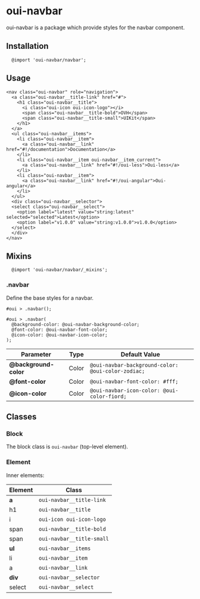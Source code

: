 # oui-navbar

oui-navbar is a package which provide styles for the navbar component.

## Installation

```less
  @import 'oui-navbar/navbar';
```

## Usage

```html:preview
<nav class="oui-navbar" role="navigation">
  <a class="oui-navbar__title-link" href="#">
    <h1 class="oui-navbar__title">
      <i class="oui-icon oui-icon-logo"></i>
      <span class="oui-navbar__title-bold">OVH</span>
      <span class="oui-navbar__title-small">UIKit</span>
    </h1>
  </a>
  <ul class="oui-navbar__items">
    <li class="oui-navbar__item">
      <a class="oui-navbar__link" href="#!/documentation">Documentation</a>
    </li>
    <li class="oui-navbar__item oui-navbar__item_current">
      <a class="oui-navbar__link" href="#!/oui-less">Oui-less</a>
    </li>
    <li class="oui-navbar__item">
      <a class="oui-navbar__link" href="#!/oui-angular">Oui-angular</a>
    </li>
  </ul>
  <div class="oui-navbar__selector">
  <select class="oui-navbar__select">
    <option label="latest" value="string:latest" selected="selected">Latest</option>
    <option label="v1.0.0" value="string:v1.0.0">v1.0.0</option>
  </select>
  </div>   
</nav>
```

## Mixins

```less
  @import 'oui-navbar/navbar/_mixins';
```

### .navbar

Define the base styles for a navbar.

```less
#oui > .navbar();
```

```less
#oui > .navbar(
  @background-color: @oui-navbar-background-color;
  @font-color: @oui-navbar-font-color;
  @icon-color: @oui-navbar-icon-color;
);
```

| Parameter             | Type    | Default Value                                       |
| --------------------- | ------- | --------------------------------------------------- |
| __@background-color__ | Color   | `@oui-navbar-background-color: @oui-color-zodiac;`  |
| __@font-color__       | Color   | `@oui-navbar-font-color: #fff;`                     |
| __@icon-color__       | Color   | `@oui-navbar-icon-color: @oui-color-fiord;`         |

## Classes

### Block

The block class is `oui-navbar` (top-level element).

### Element

Inner elements:

| Element                   | Class                                            |
| ------------------------- | ------------------------------------------------ |
| __a__                     | `oui-navbar__title-link`                         |
|   h1                      | `oui-navbar__title`                              |
|     i                     | `oui-icon oui-icon-logo`                         |
|     span                  | `oui-navbar__title-bold`                         |
|     span                  | `oui-navbar__title-small`                        |
| __ul__                    | `oui-navbar__items`                              |
|   li                      | `oui-navbar__item`                               |
|     a                     | `oui-navbar__link`                               |
| __div__                   | `oui-navbar__selector`                           |
|   select                  | `oui-navbar__select`                             |
